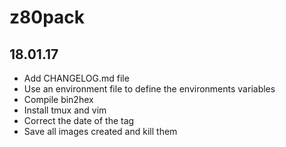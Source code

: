 # z80pack

## 18.01.17
- Add CHANGELOG.md file
- Use an environment file to define the environments variables
- Compile bin2hex
- Install tmux and vim
- Correct the date of the tag
- Save all images created and kill them
